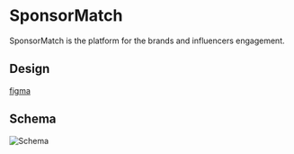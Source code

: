 # SponsorMatch
SponsorMatch is the platform for the brands and influencers engagement.

## Design
[figma](https://www.figma.com/design/1pJolsq5E6FlUFrjniTUD2/Sponser-Match-Website?node-id=0-1&p=f&t=j8GDSuguooe4Wajo-0)

## Schema
![Schema](https://github.com/user-attachments/assets/e4b7621d-74ad-45ab-9178-bba7f647f635)

